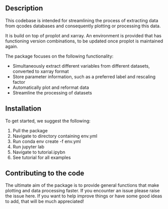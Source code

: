 <h2>Description</h2>
This codebase is intended for streamlining the process of extracting data from qcodes databases and consequently plotting or processing this data.

It is build on top of proplot and xarray. An environment is provided that has functioning version combinations, to be updated once proplot is maintained again.

The package focuses on the following functionality:

- Simultaneously extract different variables from different datasets, converted to xarray format
- Store parameter information, such as a preferred label and rescaling factor  
- Automatically plot and reformat data
- Streamline the processing of datasets

<h2>Installation</h2>
To get started, we suggest the following:

1. Pull the package 
2. Navigate to directory containing env.yml
3. Run conda env create -f env.yml
4. Run jupyter lab
5. Navigate to tutorial.ipybn
6. See tutorial for all examples

<h2> Contributing to the code </h2>
The ultimate aim of the package is to provide general functions that make plotting and data processing faster. If you encounter an issue please raise the issue here. If you want to help improve things or have some good ideas to add, that will be much appreciated!
